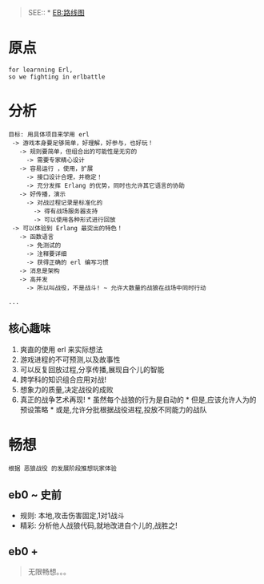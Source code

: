 

> SEE::
    * [EB:路线图](EbRoadMap.md)

# 原点 #
```
for learnning Erl,
so we fighting in erlbattle
```

# 分析 #
```
目标: 用具体项目来学用 erl
 -> 游戏本身要足够简单，好理解，好参与，也好玩！
   -> 规则要简单，但组合出的可能性是无穷的
     -> 需要专家精心设计
   -> 容易运行 ，使用，扩展
     -> 接口设计合理，并稳定！
     -> 充分发挥 Erlang 的优势，同时也允许其它语言的协助
   -> 好传播，演示
     -> 对战过程记录是标准化的
       -> 得有战场服务器支持
       -> 可以使用各种形式进行回放
 -> 可以体验到 Erlang 最突出的特色！
   -> 函数语言
     -> 免测试的
     -> 注释要详细
     -> 获得正确的 erl 编写习惯
   -> 消息是架构
   -> 高并发
     -> 所以叫战役，不是战斗! ~ 允许大数量的战狼在战场中同时行动

...
```

## 核心趣味 ##
  1. 爽直的使用 erl 来实际想法
  1. 游戏进程的不可预测,以及故事性
  1. 可以反复回放过程,分享传播,展现自个儿的智能
  1. 跨学科的知识组合应用对战!
  1. 想象力的质量,决定战役的成败
  1. 真正的战争艺术再现!
    * 虽然每个战狼的行为是自动的
    * 但是,应该允许人为的预设策略
    * 或是,允许分批根据战役进程,投放不同能力的战队


# 畅想 #
`根据 恶狼战役 的发展阶段推想玩家体验`

## eb0 ~ 史前 ##
  * 规则: 本地,攻击伤害固定,1对1战斗
  * 精彩: 分析他人战狼代码,就地改进自个儿的,战胜之!

## eb0 + ##

> 无限畅想。。。